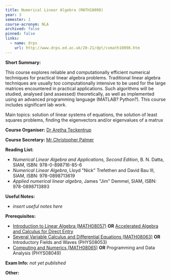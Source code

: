 ```yaml
---
title: Numerical Linear Algebra (MATH10098)
year: 3
semester: 1 
course-acronym: NLA
archived: false
pinned: false
links:
  - name: drps
    url: http://www.drps.ed.ac.uk/20-21/dpt/cxmath10098.htm
---
```

**Short Summary:** 

This course explores reliable and computationally efficient numerical techniques for practical linear algebra problems. Traditional linear algebra techniques are usually too computationally intensive to be used for the large matrices encountered in practical applications. Such algorithms will be studied, analysed (and assessed) theoretically, as well as implemented using an advanced programming language (MATLAB? Python?). This course includes significant lab work.

Main topics: solution of linear systems of equations, the solution of least squares problems, finding the eigenvectors and/or eigenvalues of a matrux

**Course Organiser:** [Dr Aretha Teckentrup](<A.Teckentrup@ed.ac.uk>)

**Course Secretary:** [Mr Christopher Palmer](<chris.palmer@ed.ac.uk>) 

**Reading List:** 

- *Numerical Linear Algebra and Applications, Second Edition*, B. N. Datta, SIAM, ISBN: 978-0-898716-85-6
- *Numerical Linear Algebra*, Lloyd "Nick" Trefethen and David Bau III, SIAM, ISBN: 978-0898713619
- *Applied numerical linear algebra*, James "Jim" Demmel, SIAM, ISBN: 978-0898713893

**Useful Notes:**

- *insert useful notes here* 

**Prerequisites:** 

- [Introduction to Linear Algebra (MATH08057)](/math1#ila) **OR** [Accelerated Algebra and Calculus for Direct Entry](math1#aac)
- [Several Variable Calculus and Differential Equations (MATH08063)](/math2/#svcde) **OR** Introductory Fields and Waves (PHYS08053)
- [Computing and Numerics (MATH08065)](/math2/#cnu) **OR** Programming and Data Analysis (PHYS08049)

**Exam Info:** *not yet published*

**Other:**